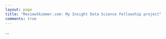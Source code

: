 ```yaml
---
layout: page
title: "ReviewSkimmer.com: My Insight Data Science Fellowship project"
comments: true
---
```


...

